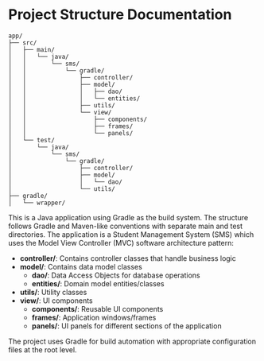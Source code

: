 # Project Structure Documentation

```
app/
├── src/
│   ├── main/
│   │   └── java/
│   │       └── sms/
│   │           └── gradle/
│   │               ├── controller/
│   │               ├── model/
│   │               │   ├── dao/
│   │               │   └── entities/
│   │               ├── utils/
│   │               └── view/
│   │                   ├── components/
│   │                   ├── frames/
│   │                   └── panels/
│   └── test/
│       └── java/
│           └── sms/
│               └── gradle/
│                   ├── controller/
│                   ├── model/
│                   │   └── dao/
│                   └── utils/
├── gradle/
│   └── wrapper/
```

This is a Java application using Gradle as the build system. The structure follows Gradle and Maven-like conventions with separate main and test directories. The application is a Student Management System (SMS) which uses the Model View Controller (MVC) software architecture pattern:

- **controller/**: Contains controller classes that handle business logic
- **model/**: Contains data model classes
    - **dao/**: Data Access Objects for database operations
    - **entities/**: Domain model entities/classes
- **utils/**: Utility classes
- **view/**: UI components
    - **components/**: Reusable UI components
    - **frames/**: Application windows/frames
    - **panels/**: UI panels for different sections of the application

The project uses Gradle for build automation with appropriate configuration files at the root level.